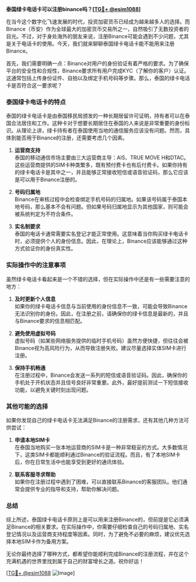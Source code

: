 **泰国绿卡电话卡可以注册binance吗？[[TG💪+ @esim1088](https://t.me/s/esim1088)]**

在当今这个数字化飞速发展的时代，投资加密货币已经成为越来越多人的选择。而Binance（币安）作为全球最大的加密货币交易所之一，自然吸引了无数投资者的目光。不过，对于身处海外的朋友来说，注册Binance可能会遇到不少问题，尤其是关于电话卡的使用。今天，我们就来聊聊泰国绿卡电话卡能不能用来注册Binance。

首先，我们需要明确一点：Binance对用户的身份验证有着严格的要求。为了确保平台的安全性和合规性，Binance要求所有用户完成KYC（了解你的客户）认证。这通常包括上传身份证件、自拍以及绑定手机号码等步骤。那么，泰国的绿卡电话卡是否符合这一要求呢？

### 泰国绿卡电话卡的特点

泰国的绿卡电话卡是由泰国移民局颁发的一种长期居留许可证明，持有者可以在泰国合法居住和工作。这种卡对于想要长期居住在泰国的人来说是非常重要的身份标识。从理论上讲，绿卡持有者在泰国使用当地的通信服务应该没有问题。然而，具体到能否用于Binance的注册，还需要考虑几个因素。

1. **运营商支持**  
   泰国的移动通信市场主要由三大运营商主导：AIS、TRUE MOVE H和DTAC。这些运营商提供的SIM卡种类繁多，既有预付费卡也有后付费卡。如果你持有的绿卡电话卡是其中之一，并且能够正常接收短信或语音验证码，那么它应该是可以用于Binance注册的。

2. **号码归属地**  
   Binance在审核过程中会检查绑定手机号码的归属地。如果该号码属于泰国本地号码，那么基本不会有问题。但如果号码归属地显示为其他国家，则可能会被系统判定为不符合条件。

3. **实名制要求**  
   泰国的电话卡通常需要实名登记才能正常使用。这意味着当你购买绿卡电话卡时，必须提供个人的身份信息。因此，在理论上，Binance应该能够通过这种方式验证你的身份真实性。

### 实际操作中的注意事项

虽然绿卡电话卡看起来是一个不错的选择，但在实际操作中还是有一些需要注意的地方：

1. **及时更新个人信息**  
   如果你的绿卡电话卡信息与当前使用的身份信息不一致，可能会导致Binance无法识别你的身份。因此，在注册之前，请确保你的绿卡信息是最新的，并且与Binance要求的信息相匹配。

2. **避免使用虚拟号码**  
   虚拟号码（如某些网络服务提供的临时手机号码）虽然方便快捷，但往往会被Binance视为高风险行为，从而导致注册失败。建议尽量选择实体SIM卡进行注册。

3. **保持手机畅通**  
   在注册过程中，Binance会发送一系列的短信或语音验证码。因此，确保你的手机处于开机状态并且信号良好非常重要。此外，最好提前测试一下短信接收功能，以避免关键时刻出现问题。

### 其他可能的选择

如果你发现自己的绿卡电话卡无法满足Binance的注册需求，还有其他几种方法可供尝试：

1. **申请本地SIM卡**  
   在泰国当地购买一张本地运营商的SIM卡是一种非常稳妥的方式。大多数情况下，这类SIM卡都能顺利通过Binance的验证流程。而且，有了本地SIM卡后，你在日常生活中也能享受到更好的通讯体验。

2. **联系客服寻求帮助**  
   如果你在注册过程中遇到了困难，可以直接联系Binance的客服团队。他们通常会提供专业的指导和支持，帮助你解决问题。

### 总结

综上所述，泰国绿卡电话卡原则上是可以用来注册Binance的，但前提是它必须满足Binance的相关要求。在实际操作中，你需要仔细检查自己的号码归属地、实名登记情况以及运营商支持程度等因素。同时，为了避免不必要的麻烦，建议优先选择本地SIM卡作为备用方案。

无论你最终选择了哪种方式，都希望你能顺利完成Binance的注册流程，并在这个充满机遇的世界里找到属于自己的财富增长之道。祝你好运！

[[TG💪+ @esim1088](https://t.me/s/esim1088) ![Image](https://i.postimg.cc/4NQfJmqS/Snipaste-2025-05-13-00-14-12.png)]